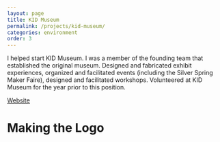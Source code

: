 ```yaml
---
layout: page
title: KID Museum
permalink: /projects/kid-museum/
categories: environment
order: 3
---
```


I helped start KID Museum. I was a member of the founding team that established the original museum. Designed and fabricated exhibit experiences, organized and facilitated events (including the Silver Spring Maker Faire), designed and facilitated workshops. Volunteered at KID Museum for the year prior to this position.

<a href="http://kid-museum.org">Website</a>

<h1>Making the Logo</h1>

<!--
TODO: Include photos of work in progress, sponsorship wall.
TODO: Include code for KID generator, CCC generator.
TODO: Include generated images for KID generator, CCC generator. Include animations (from Google+).
TODO: Cite MSW as collaborator on generators.
TODO: Include tools used, skills used, programs written.
TODO: Include list of events I helped make happen.
TODO: Include video documentation.
TODO: Include videos of things build there.
TODO: Include sections for projects: Maker Faire (2013, 2014)
-->

